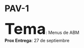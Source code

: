# PAV-1
<span style="font-size:50px">**Tema**</span>: Menus de ABM <br />
**Prox Entrega**: 27 de septiembre
